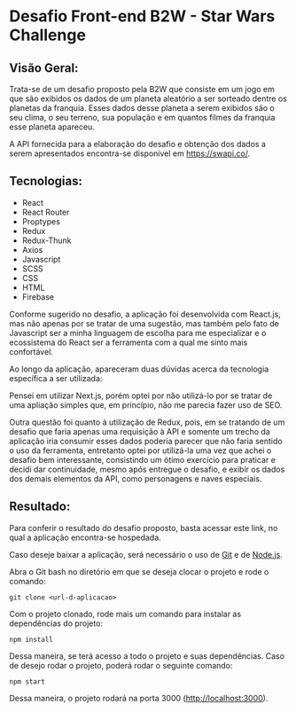 # Desafio Front-end B2W - Star Wars Challenge

## Visão Geral:

Trata-se de um desafio proposto pela B2W que consiste em um jogo em que são exibidos os dados de um planeta aleatório a ser sorteado dentre os planetas da franquia. Esses dados desse planeta a serem exibidos são o seu clima, o seu terreno, sua população e em quantos filmes da franquia esse planeta apareceu.

A API fornecida para a elaboração do desafio e obtenção dos dados a serem apresentados encontra-se disponível em https://swapi.co/.

## Tecnologias:

- React
- React Router
- Proptypes
- Redux
- Redux-Thunk
- Axios
- Javascript
- SCSS
- CSS
- HTML
- Firebase

Conforme sugerido no desafio, a aplicação foi desenvolvida com React.js, mas não apenas por se tratar de uma sugestão, mas também pelo fato de Javascript ser a minha linguagem de escolha para me especializar e o ecossistema do React ser a ferramenta com a qual me sinto mais confortável.

Ao longo da aplicação, apareceram duas dúvidas acerca da tecnologia específica a ser utilizada:

Pensei em utilizar Next.js, porém optei por não utilizá-lo por se tratar de uma apliação simples que, em princípio, não me parecia fazer uso de SEO.

Outra questão foi quanto à utilização de Redux, pois, em se tratando de um desafio que faria apenas uma requisição à API e somente um trecho da aplicação iria consumir esses dados poderia parecer que não faria sentido o uso da ferramenta, entretanto optei por utilizá-la uma vez que achei o desafio bem interessante, consistindo um ótimo exercício para praticar e decidi dar continuidade, mesmo após entregue o desafio, e exibir os dados dos demais elementos da API, como personagens e naves especiais.

## Resultado:

Para conferir o resultado do desafio proposto, basta acessar este link, no qual a aplicação encontra-se hospedada.

Caso deseje baixar a aplicação, será necessário o uso de [Git](https://git-scm.com/) e de [Node.js](https://nodejs.org/en/).

Abra o Git bash no diretório em que se deseja clocar o projeto e rode o comando:

`git clone <url-d-aplicacao>`

Com o projeto clonado, rode mais um comando para instalar as dependências do projeto:

`npm install`

Dessa maneira, se terá acesso a todo o projeto e suas dependências. Caso de desejo rodar o projeto, poderá rodar o seguinte comando:

`npm start`

Dessa maneira, o projeto rodará na porta 3000 ([http://localhost:3000](http://localhost:3000)).
